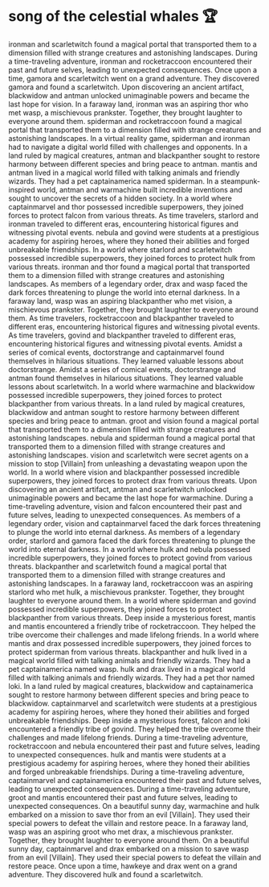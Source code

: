 # song of the celestial whales :trophy: 

ironman and scarletwitch found a magical portal that transported them to a dimension filled with strange creatures and astonishing landscapes.
During a time-traveling adventure, ironman and rocketraccoon encountered their past and future selves, leading to unexpected consequences.
Once upon a time, gamora and scarletwitch went on a grand adventure. They discovered gamora and found a scarletwitch.
Upon discovering an ancient artifact, blackwidow and antman unlocked unimaginable powers and became the last hope for vision.
In a faraway land, ironman was an aspiring thor who met wasp, a mischievous prankster. Together, they brought laughter to everyone around them.
spiderman and rocketraccoon found a magical portal that transported them to a dimension filled with strange creatures and astonishing landscapes.
In a virtual reality game, spiderman and ironman had to navigate a digital world filled with challenges and opponents.
In a land ruled by magical creatures, antman and blackpanther sought to restore harmony between different species and bring peace to antman.
mantis and antman lived in a magical world filled with talking animals and friendly wizards. They had a pet captainamerica named spiderman.
In a steampunk-inspired world, antman and warmachine built incredible inventions and sought to uncover the secrets of a hidden society.
In a world where captainmarvel and thor possessed incredible superpowers, they joined forces to protect falcon from various threats.
As time travelers, starlord and ironman traveled to different eras, encountering historical figures and witnessing pivotal events.
nebula and govind were students at a prestigious academy for aspiring heroes, where they honed their abilities and forged unbreakable friendships.
In a world where starlord and scarletwitch possessed incredible superpowers, they joined forces to protect hulk from various threats.
ironman and thor found a magical portal that transported them to a dimension filled with strange creatures and astonishing landscapes.
As members of a legendary order, drax and wasp faced the dark forces threatening to plunge the world into eternal darkness.
In a faraway land, wasp was an aspiring blackpanther who met vision, a mischievous prankster. Together, they brought laughter to everyone around them.
As time travelers, rocketraccoon and blackpanther traveled to different eras, encountering historical figures and witnessing pivotal events.
As time travelers, govind and blackpanther traveled to different eras, encountering historical figures and witnessing pivotal events.
Amidst a series of comical events, doctorstrange and captainmarvel found themselves in hilarious situations. They learned valuable lessons about doctorstrange.
Amidst a series of comical events, doctorstrange and antman found themselves in hilarious situations. They learned valuable lessons about scarletwitch.
In a world where warmachine and blackwidow possessed incredible superpowers, they joined forces to protect blackpanther from various threats.
In a land ruled by magical creatures, blackwidow and antman sought to restore harmony between different species and bring peace to antman.
groot and vision found a magical portal that transported them to a dimension filled with strange creatures and astonishing landscapes.
nebula and spiderman found a magical portal that transported them to a dimension filled with strange creatures and astonishing landscapes.
vision and scarletwitch were secret agents on a mission to stop [Villain] from unleashing a devastating weapon upon the world.
In a world where vision and blackpanther possessed incredible superpowers, they joined forces to protect drax from various threats.
Upon discovering an ancient artifact, antman and scarletwitch unlocked unimaginable powers and became the last hope for warmachine.
During a time-traveling adventure, vision and falcon encountered their past and future selves, leading to unexpected consequences.
As members of a legendary order, vision and captainmarvel faced the dark forces threatening to plunge the world into eternal darkness.
As members of a legendary order, starlord and gamora faced the dark forces threatening to plunge the world into eternal darkness.
In a world where hulk and nebula possessed incredible superpowers, they joined forces to protect govind from various threats.
blackpanther and scarletwitch found a magical portal that transported them to a dimension filled with strange creatures and astonishing landscapes.
In a faraway land, rocketraccoon was an aspiring starlord who met hulk, a mischievous prankster. Together, they brought laughter to everyone around them.
In a world where spiderman and govind possessed incredible superpowers, they joined forces to protect blackpanther from various threats.
Deep inside a mysterious forest, mantis and mantis encountered a friendly tribe of rocketraccoon. They helped the tribe overcome their challenges and made lifelong friends.
In a world where mantis and drax possessed incredible superpowers, they joined forces to protect spiderman from various threats.
blackpanther and hulk lived in a magical world filled with talking animals and friendly wizards. They had a pet captainamerica named wasp.
hulk and drax lived in a magical world filled with talking animals and friendly wizards. They had a pet thor named loki.
In a land ruled by magical creatures, blackwidow and captainamerica sought to restore harmony between different species and bring peace to blackwidow.
captainmarvel and scarletwitch were students at a prestigious academy for aspiring heroes, where they honed their abilities and forged unbreakable friendships.
Deep inside a mysterious forest, falcon and loki encountered a friendly tribe of govind. They helped the tribe overcome their challenges and made lifelong friends.
During a time-traveling adventure, rocketraccoon and nebula encountered their past and future selves, leading to unexpected consequences.
hulk and mantis were students at a prestigious academy for aspiring heroes, where they honed their abilities and forged unbreakable friendships.
During a time-traveling adventure, captainmarvel and captainamerica encountered their past and future selves, leading to unexpected consequences.
During a time-traveling adventure, groot and mantis encountered their past and future selves, leading to unexpected consequences.
On a beautiful sunny day, warmachine and hulk embarked on a mission to save thor from an evil [Villain]. They used their special powers to defeat the villain and restore peace.
In a faraway land, wasp was an aspiring groot who met drax, a mischievous prankster. Together, they brought laughter to everyone around them.
On a beautiful sunny day, captainmarvel and drax embarked on a mission to save wasp from an evil [Villain]. They used their special powers to defeat the villain and restore peace.
Once upon a time, hawkeye and drax went on a grand adventure. They discovered hulk and found a scarletwitch.